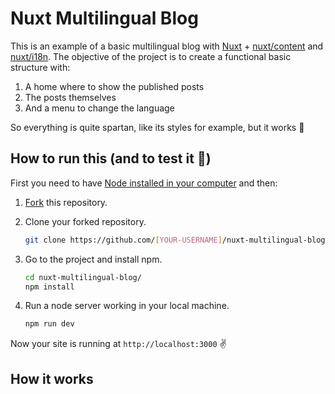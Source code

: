# Nuxt Multilingual Blog 

This is an example of a basic multilingual blog with [Nuxt](https://nuxtjs.org/) + [nuxt/content](https://content.nuxtjs.org/) and [nuxt/i18n](https://i18n.nuxtjs.org/). The objective of the project is to create a functional basic structure with:

1.  A home where to show the published posts
2.  The posts themselves
3.  And a menu to change the language

So everything is quite spartan, like its styles for example, but it works :grimacing:

## How to run this (and to test it :microscope:) ##

First you need to have [Node installed in your computer](https://nodejs.org/en/download/package-manager/) and then:

1.  [Fork](https://docs.github.com/en/free-pro-team@latest/github/getting-started-with-github/fork-a-repo#fork-an-example-repository) this repository.

2.  Clone your forked repository.

    ```sh
    git clone https://github.com/[YOUR-USERNAME]/nuxt-multilingual-blog.git
    ```

3.  Go to the project and install npm.

    ```sh
    cd nuxt-multilingual-blog/
    npm install
    ```

4.  Run a node server working in your local machine.

    ```sh
    npm run dev
    ```

Now your site is running at `http://localhost:3000` :v:

## How it works






